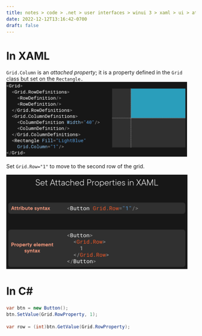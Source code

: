 ```yaml
---
title: notes > code > .net > user interfaces > winui 3 > xaml > ui > attached properties
date: 2022-12-12T13:16:42-0700
draft: false
---
```

# In XAML
`Grid.Column` is an *attached property*; it is a property defined in the `Grid` class but set on the `Rectangle.`  
<img src="XAML_UI_Attached-Properties-image1.png" style="width:5.00833in;height:2.06667in" />  

Set `Grid.Row="1"` to move to the second row of the grid.  

<img src="XAML_UI_Attached-Properties-image2.png" style="width:5.025in;height:2.61667in" />

# In C#
```cs
var btn = new Button();
btn.SetValue(Grid.RowProperty, 1);

var row = (int)btn.GetValue(Grid.RowProperty);
```
